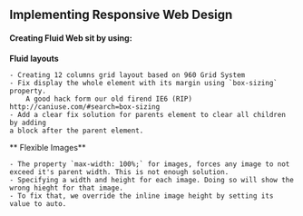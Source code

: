 ## Implementing Responsive Web Design

#### Creating Fluid Web sit by using:

**Fluid layouts**

	- Creating 12 columns grid layout based on 960 Grid System
	- Fix display the whole element with its margin using `box-sizing` property. 
		A good hack form our old firend IE6 (RIP) http://caniuse.com/#search=box-sizing
	- Add a clear fix solution for parents element to clear all children by adding 
	a block after the parent element.

** Flexible Images**

	- The property `max-width: 100%;` for images, forces any image to not exceed it's parent width. This is not enough solution.
	- Specifying a width and height for each image. Doing so will show the wrong hieght for that image.
	- To fix that, we override the inline image height by setting its value to auto.